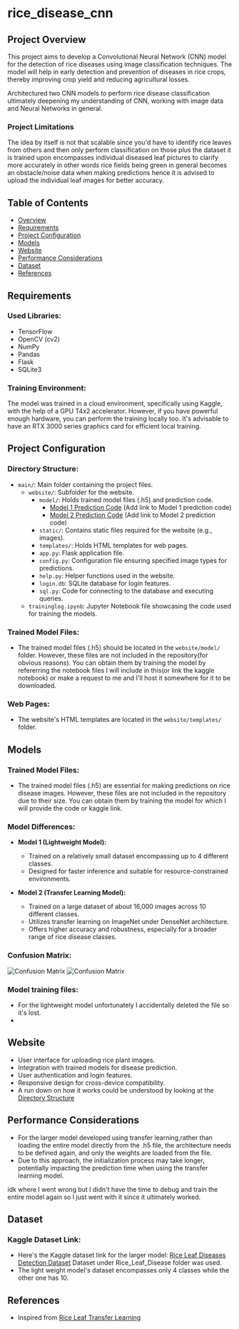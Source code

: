 # rice_disease_cnn

## Project Overview
This project aims to develop a Convolutional Neural Network (CNN) model for the detection of rice diseases using image classification techniques. The model will help in early detection and prevention of diseases in rice crops, thereby improving crop yield and reducing agricultural losses.

Architectured two CNN models to perform rice disease classification ultimately deepening my understanding of CNN, working with image data and Neural Networks in general.

### Project Limitations
The idea by itself is not that scalable since you'd have to identify rice leaves from others and then only perform classification on those plus the dataset it is trained upon encompasses individual diseased leaf pictures to clarify more accurately in other words rice fields being green in general becomes an obstacle/noise data when making predictions hence it is advised to upload the individual leaf images for better accuracy.

## Table of Contents

- [Overview](#project-overview)
- [Requirements](#Requirements)
- [Project Configuration](#project-configuration)
- [Models](#models)
- [Website](#website)
- [Performance Considerations](#performance-considerations)
- [Dataset](#dataset)
- [References](#references)

## Requirements
### Used Libraries:
- TensorFlow
- OpenCV (cv2)
- NumPy
- Pandas
- Flask
- SQLite3

### Training Environment:
The model was trained in a cloud environment, specifically using Kaggle, with the help of a GPU T4x2 accelerator. However, if you have powerful enough hardware, you can perform the training locally too. It's advisable to have an RTX 3000 series graphics card for efficient local training.

## Project Configuration

### Directory Structure:
- `main/`: Main folder containing the project files.
  - `website/`: Subfolder for the website.
    - `model/`: Holds trained model files (.h5) and prediction code.
      - [Model 1 Prediction Code](website/model/model1_prediction.py) (Add link to Model 1 prediction code)
      - [Model 2 Prediction Code](website/model/model2_prediction.py) (Add link to Model 2 prediction code)
    - `static/`: Contains static files required for the website (e.g., images).
    - `templates/`: Holds HTML templates for web pages.
    - `app.py`: Flask application file.
    - `config.py`: Configuration file ensuring specified image types for predictions.
    - `help.py`: Helper functions used in the website.
    - `login.db`: SQLite database for login features.
    - `sql.py`: Code for connecting to the database and executing queries.
  - `traininglog.ipynb`: Jupyter Notebook file showcasing the code used for training the models.

### Trained Model Files:
- The trained model files (.h5) should be located in the `website/model/` folder. However, these files are not included in the repository(for obvious reasons). You can obtain them by training the model by refererring the notebook files I will include in this(or link the kaggle notebook) or make a request to me and I'll host it somewhere for it to be downloaded.

### Web Pages:
- The website's HTML templates are located in the `website/templates/` folder.


## Models

### Trained Model Files:
- The trained model files (.h5) are essential for making predictions on rice disease images. However, these files are not included in the repository due to their size. You can obtain them by training the model for which I will provide the code or kaggle link.

### Model Differences:
- **Model 1 (Lightweight Model):**
  - Trained on a relatively small dataset encompassing up to 4 different classes.
  - Designed for faster inference and suitable for resource-constrained environments.

- **Model 2 (Transfer Learning Model):**
  - Trained on a large dataset of about 16,000 images across 10 different classes.
  - Utilizes transfer learning on ImageNet under DenseNet architecture.
  - Offers higher accuracy and robustness, especially for a broader range of rice disease classes.

### Confusion Matrix:
![Confusion Matrix](website/static/output.png)
![Confusion Matrix](website/static/output1.png)

### Model training files:
- For the lightweight model unfortunately I accidentally deleted the file so it's lost.
- 

## Website

- User interface for uploading rice plant images.
- Integration with trained models for disease prediction.
- User authentication and login features.
- Responsive design for cross-device compatibility.
- A run down on how it works could be understood by looking at the [Directory Structure](#directory-structure)

## Performance Considerations

- For the larger model developed using transfer learning,rather than loading the entire model directly from the .h5 file, the architecture needs to be defined again, and only the weights are loaded from the file.
- Due to this approach, the initialization process may take longer, potentially impacting the prediction time when using the transfer learning model.

idk where I went wrong but I didn't have the time to debug and train the entire model again so I just went with it since it ultimately worked.

## Dataset

### Kaggle Dataset Link:
- Here's the Kaggle dataset link for the larger model: [Rice Leaf Diseases Detection Dataset](https://www.kaggle.com/datasets/loki4514/rice-leaf-diseases-detection?select=Rice_Leaf_Diease) Dataset under Rice_Leaf_Disease folder was used.
- The light weight model's dataset encompasses only 4 classes while the other one has 10.
  
## References

- Inspired from [Rice Leaf Transfer Learning](https://www.kaggle.com/code/loki4514/rice-leaf-transfer-learning-99-accuracy)
